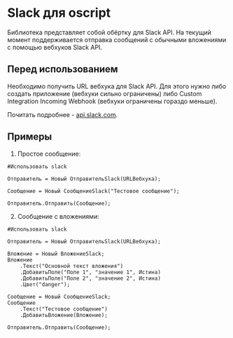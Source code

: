 # Slack для oscript

Библиотека представляет собой обёртку для Slack API. На текущий момент поддерживается отправка сообщений с обычными вложениями с помощью вебхуков Slack API.

## Перед использованием

Необходимо получить URL вебхука для Slack API. Для этого нужно либо создать приложение (вебхуки сильно ограничены) либо Custom Integration Incoming Webhook (вебхуки ограничены гораздо меньше).

Почитать подробнее - [api.slack.com](https://api.slack.com).

## Примеры

1. Простое сообщение:

```bsl
#Использовать slack

Отправитель = Новый ОтправительSlack(URLВебхука);

Сообщение = Новый СообщениеSlack("Тестовое сообщение");

Отправитель.Отправить(Сообщение);
```

2. Сообщение с вложениями:

```bsl
#Использовать slack

Отправитель = Новый ОтправительSlack(URLВебхука);

Вложение = Новый ВложениеSlack;
Вложение
    .Текст("Основной текст вложения")
    .ДобавитьПоле("Поле 1", "значение 1", Истина)
    .ДобавитьПоле("Поле 2", "значение 2", Истина)
    .Цвет("danger");

Сообщение = Новый СообщениеSlack;
Сообщение
    .Текст("Тестовое сообщение")
    .ДобавитьВложение(Вложение);

Отправитель.Отправить(Сообщение);
```
